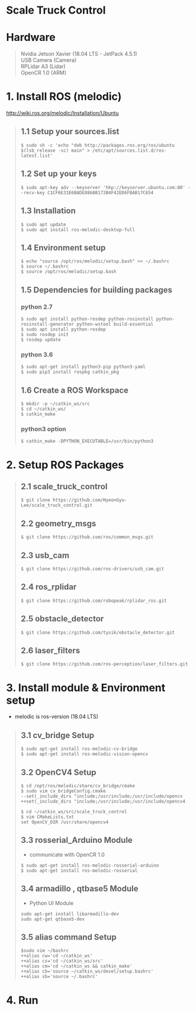 # Scale Truck Control

# Hardware
>Nvidia Jetson Xavier (18.04 LTS - JetPack 4.5.1)   
>USB Camera (Camera)   
>RPLidar A3 (Lidar)   
>OpenCR 1.0 (ARM)

# 1. Install ROS (melodic)
http://wiki.ros.org/melodic/Installation/Ubuntu

>## 1.1 Setup your sources.list
>```
>$ sudo sh -c 'echo "deb http://packages.ros.org/ros/ubuntu $(lsb_release -sc) main" > /etc/apt/sources.list.d/ros-latest.list'
>```
>## 1.2 Set up your keys
>```
>$ sudo apt-key adv --keyserver 'hkp://keyserver.ubuntu.com:80' --recv-key C1CF6E31E6BADE8868B172B4F42ED6FBAB17C654
>```
>## 1.3 Installation
>```
>$ sudo apt update   
>$ sudo apt install ros-melodic-desktop-full
>```
>## 1.4 Environment setup
>```
>$ echo "source /opt/ros/melodic/setup.bash" >> ~/.bashrc
>$ source ~/.bashrc
>$ source /opt/ros/melodic/setup.bash
>```
>## 1.5 Dependencies for building packages
>### python 2.7
>```
>$ sudo apt install python-rosdep python-rosinstall python-rosinstall-generator python-wstool build-essential
>$ sudo apt install python-rosdep
>$ sudo rosdep init
>$ rosdep update
>```
>### python 3.6
>```
>$ sudo apt-get install python3-pip python3-yaml
>$ sudo pip3 install rospkg catkin_pkg
>```
>## 1.6 Create a ROS Workspace
>```
>$ mkdir -p ~/catkin_ws/src
>$ cd ~/catkin_ws/
>$ catkin_make
>```
>### python3 option
>```
>$ catkin_make -DPYTHON_EXECUTABLE=/usr/bin/python3
>```
# 2. Setup ROS Packages
>## 2.1 scale_truck_control
>```
>$ git clone https://github.com/HyeonGyu-Lee/scale_truck_control.git 
>```
>## 2.2 geometry_msgs
>```
>$ git clone https://github.com/ros/common_msgs.git
>```
>## 2.3 usb_cam
>```
>$ git clone https://github.com/ros-drivers/usb_cam.git
>```
>## 2.4 ros_rplidar
>```
>$ git clone https://github.com/robopeak/rplidar_ros.git
>```
>## 2.5 obstacle_detector
>```
>$ git clone https://github.com/tysik/obstacle_detector.git
>```
>## 2.6 laser_filters
>```
>$ git clone https://github.com/ros-perception/laser_filters.git 
>```

# 3. Install module & Environment setup
- melodic is ros-version (18.04 LTS)
>## 3.1 cv_bridge Setup
>```
>$ sudo apt-get install ros-melodic-cv-bridge   
>$ sudo apt-get install ros-melodic-vision-opencv   
>```
>## 3.2 OpenCV4 Setup
> ```
> $ cd /opt/ros/melodic/share/cv_bridge/cmake
> $ sudo vim cv_bridgeConfig.cmake
> --set(_include_dirs "include;/usr/include;/usr/include/opencv
> ++set(_include_dirs "include;/usr/include;/usr/include/opencv4
> ```
> ```
> $ cd ~/catkin_ws/src/scale_truck_control
> $ vim CMakeLists.txt
> set OpenCV_DIR /usr/share/opencv4
> ```
>## 3.3 rosserial_Arduino Module
>- communicate with OpenCR 1.0
>```
>$ sudo apt-get install ros-melodic-rosserial-arduino   
>$ sudo apt-get install ros-melodic-rosserial   
>```
>## 3.4 armadillo , qtbase5 Module
>- Python UI Module
>```
> sudo apt-get install libarmadillo-dev
> sudo apt-get qtbase5-dev 
> ```
>## 3.5 alias command Setup
>```
>$sudo vim ~/bashrc
>++alias cw='cd ~/catkin_ws'
>++alias cs='cd ~/catkin_ws/src'
>++alias cm='cd ~/catkin_ws && catkin_make'
>++alias cb='source ~/catkin_ws/devel/setup.bashrc'
>++alias sb='source ~/.bashrc'
>```

# 4. Run

